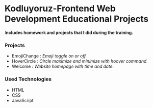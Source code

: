<h1> Kodluyoruz-Frontend Web Development Educational Projects </h1>

<p><b>Includes homework and projects that I did during the training.</b></p>

### Projects 
- EmojiChange : <em>Emoji toggle on or off.</em>
- HoverCircle : <em>Circle maximize and minimize with hoover command.</em>
- Welcome : <em>Website homepage with time and date.</em>



### Used Technologies
- HTML
- CSS
- JavaScript